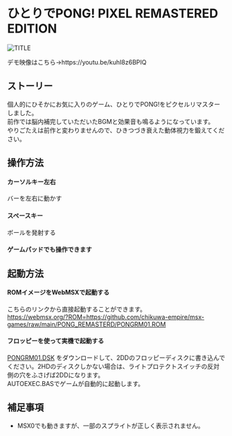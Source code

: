 # ひとりでPONG! PIXEL REMASTERED EDITION

![TITLE](https://user-images.githubusercontent.com/124578804/233840662-1eeb37e8-7664-4205-bd23-36241138ddb7.png)
<p>デモ映像はこちら→https://youtu.be/kuhI8z6BPIQ</p>

## ストーリー
個人的にひそかにお気に入りのゲーム、ひとりでPONG!をピクセルリマスターしました。<br>
前作では脳内補完していただいたBGMと効果音も鳴るようになっています。<br>
やりごたえは前作と変わりませんので、ひきつづき衰えた動体視力を鍛えてください。

## 操作方法
#### カーソルキー左右
バーを左右に動かす
#### スペースキー
ボールを発射する
#### ゲームパッドでも操作できます

## 起動方法
#### ROMイメージをWebMSXで起動する
こちらのリンクから直接起動することができます。<br>
https://webmsx.org/?ROM=https://github.com/chikuwa-empire/msx-games/raw/main/PONG_REMASTERD/PONGRM01.ROM
#### フロッピーを使って実機で起動する
[PONGRM01.DSK](https://github.com/chikuwa-empire/msx-games/raw/main/PONG_REMASTERD/PONGRM01.DSK)
をダウンロードして、2DDのフロッピーディスクに書き込んでください。2HDのディスクしかない場合は、ライトプロテクトスイッチの反対側の穴をふさげば2DDになります。<br>
AUTOEXEC.BASでゲームが自動的に起動します。

## 補足事項
* MSX0でも動きますが、一部のスプライトが正しく表示されません。
